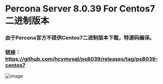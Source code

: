# Percona Server 8.0.39 For Centos7 二进制版本

### 由于Percona官方不提供Centos7二进制版本下载，特源码编译。

### 链接：https://github.com/hcymysql/ps8039/releases/tag/ps8039-centos7

![image](https://github.com/user-attachments/assets/79697d0d-1950-4648-8249-20af3d3a2caa)
